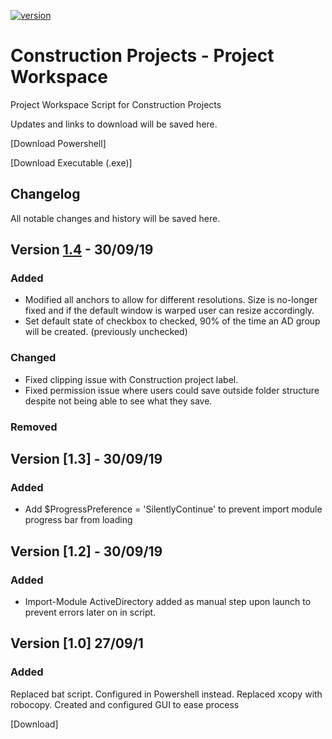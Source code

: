 [![version][version-badge]][CHANGELOG]

# Construction Projects - Project Workspace

Project Workspace Script for Construction Projects

Updates and links to download will be saved here.

[Download Powershell]

[Download Executable (.exe)]

## Changelog
All notable changes and history will be saved here. 

## Version [1.4] - 30/09/19
### Added
- Modified all anchors to allow for different resolutions. Size is no-longer fixed and if the default window is warped user can resize accordingly.
- Set default state of checkbox to checked, 90% of the time an AD group will be created. (previously unchecked)

### Changed
- Fixed clipping issue with Construction project label.
- Fixed permission issue where users could save outside folder structure despite not being able to see what they save.

### Removed

## Version [1.3] - 30/09/19
### Added
- Add $ProgressPreference = 'SilentlyContinue' to prevent import module progress bar from loading

## Version [1.2] - 30/09/19
### Added 
- Import-Module ActiveDirectory added as manual step upon launch to prevent errors later on in script.


## Version [1.0] 27/09/1

### Added
Replaced bat script.
Configured in Powershell instead.
Replaced xcopy with robocopy.
Created and configured GUI to ease process


[1.4]: https://github.com/olivierlacan/keep-a-changelog/compare/v0.3.0...v1.0.0


[CHANGELOG]: ./CHANGELOG.md
[LICENSE]: ./LICENSE
[ruby-version]: .ruby-version
[source]: source/
[version-badge]: https://img.shields.io/badge/version-1.8-blue.svg
[Download] 
